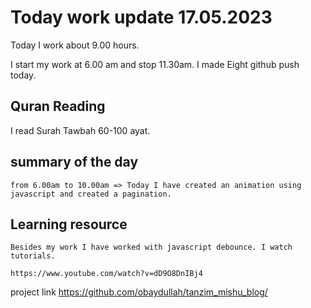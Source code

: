 # Today work update 17.05.2023

Today I work about 9.00 hours.

I start my work at 6.00 am and stop 11.30am.
I made Eight github push today.

## Quran Reading

I read Surah Tawbah 60-100 ayat.

## summary of the day

    from 6.00am to 10.00am => Today I have created an animation using javascript and created a pagination.

## Learning resource

    Besides my work I have worked with javascript debounce. I watch tutorials.

    https://www.youtube.com/watch?v=dD9O8DnIBj4

project link
https://github.com/obaydullah/tanzim_mishu_blog/
